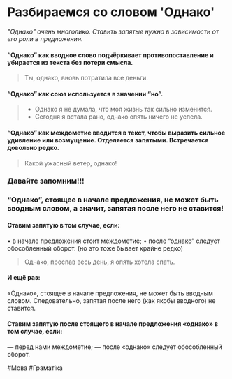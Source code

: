 # Разбираемся со словом 'Однако'

*"Однако" очень многолико. Ставить запятые нужно в зависимости от его роли в предложении.*
#### “Однако” как вводное слово подчёркивает противопоставление и убирается из текста без потери смысла.

> Ты, однако, вновь потратила все деньги.
#### “Однако” как союз используется в значении “но”.

> - Однако я не думала, что моя жизнь так сильно изменится.
>- Сегодня я встала рано, однако опять ничего не успела.
#### “Однако” как междометие вводится в текст, чтобы выразить сильное удивление или возмущение. Отделяется запятыми. Встречается довольно редко.

> Какой ужасный ветер, однако!
### Давайте запомним!!!

### “Однако”, стоящее в начале предложения, не может быть вводным словом, а значит, запятая после него не ставится!

#### Ставим запятую в том случае, если:
• в начале предложения стоит междометие;
• после “однако” следует обособленный оборот.
(но это тоже бывает крайне редко)

> Однако, проспав весь день, я опять хотела спать.
#### И ещё раз:

«Однако», стоящее в начале предложения, не может быть вводным словом. Следовательно, запятая после него (как якобы вводного) не ставится.
#### Ставим запятую после стоящего в начале предложения «однако» в том случае, если:
— перед нами междометие;
— после «однако» следует обособленный оборот.

#Мова #Граматіка
